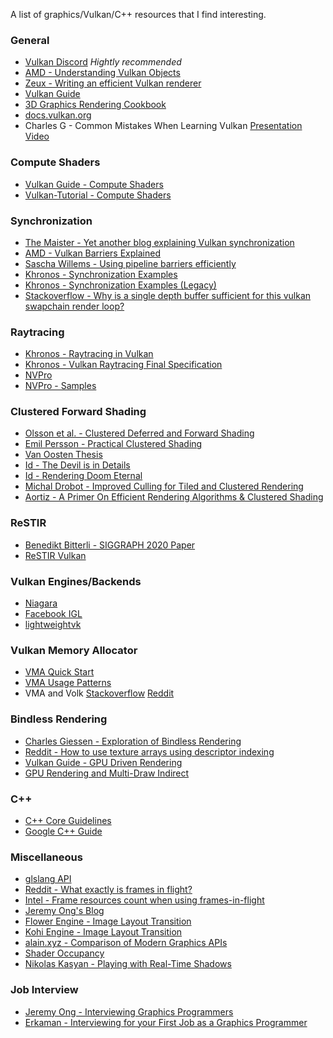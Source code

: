 A list of graphics/Vulkan/C++ resources that I find interesting.

### General
* [Vulkan Discord](https://discord.com/invite/vulkan) *Hightly recommended*
* [AMD - Understanding Vulkan Objects](https://gpuopen.com/learn/understanding-vulkan-objects/)
* [Zeux - Writing an efficient Vulkan renderer](https://zeux.io/2020/02/27/writing-an-efficient-vulkan-renderer/)
* [Vulkan Guide](https://github.com/vblanco20-1/vulkan-guide)
* [3D Graphics Rendering Cookbook](https://github.com/PacktPublishing/3D-Graphics-Rendering-Cookbook)
* [docs.vulkan.org](https://docs.vulkan.org/)
* Charles G - Common Mistakes When Learning Vulkan [Presentation](https://vulkan.org/user/pages/09.events/vulkanised-2024/vulkanised-2024-charles-giessen-2-lunarg.pdf) [Video](https://www.youtube.com/watch?v=0OqJtPnkfC8)

### Compute Shaders
* [Vulkan Guide - Compute Shaders](https://vkguide.dev/docs/gpudriven/compute_shaders/)
* [Vulkan-Tutorial - Compute Shaders](https://vulkan-tutorial.com/Compute_Shader)

### Synchronization
* [The Maister - Yet another blog explaining Vulkan synchronization](https://themaister.net/blog/2019/08/14/yet-another-blog-explaining-vulkan-synchronization/)
* [AMD - Vulkan Barriers Explained](https://gpuopen.com/learn/vulkan-barriers-explained/)
* [Sascha Willems - Using pipeline barriers efficiently](https://github.com/KhronosGroup/Vulkan-Samples/blob/main/samples/performance/pipeline_barriers/README.adoc)
* [Khronos - Synchronization Examples](https://github.com/KhronosGroup/Vulkan-Docs/wiki/Synchronization-Examples)
* [Khronos - Synchronization Examples (Legacy)](https://github.com/KhronosGroup/Vulkan-Docs/wiki/Synchronization-Examples-(Legacy-synchronization-APIs))
* [Stackoverflow - Why is a single depth buffer sufficient for this vulkan swapchain render loop?](https://stackoverflow.com/questions/62371266/why-is-a-single-depth-buffer-sufficient-for-this-vulkan-swapchain-render-loop)

### Raytracing
* [Khronos - Raytracing in Vulkan](https://www.khronos.org/blog/ray-tracing-in-vulkan)
* [Khronos - Vulkan Raytracing Final Specification](https://www.khronos.org/blog/vulkan-ray-tracing-final-specification-release)
* [NVPro](https://nvpro-samples.github.io/vk_raytracing_tutorial_KHR/)
* [NVPro - Samples](https://github.com/nvpro-samples/vk_raytracing_tutorial_KHR)
  
### Clustered Forward Shading
* [Olsson et al. -  Clustered Deferred and Forward Shading](https://www.cse.chalmers.se/~uffe/clustered_shading_preprint.pdf)
* [Emil Persson - Practical Clustered Shading](https://www.humus.name/Articles/PracticalClusteredShading.pdf)
* [Van Oosten Thesis](https://www.3dgep.com/wp-content/uploads/2017/07/3910539_Jeremiah_van_Oosten_Volume_Tiled_Forward_Shading.pdf)
* [Id - The Devil is in Details](https://advances.realtimerendering.com/s2016/Siggraph2016_idTech6.pdf)
* [Id - Rendering Doom Eternal](https://advances.realtimerendering.com/s2020/RenderingDoomEternal.pdf)
* [Michal Drobot - Improved Culling for Tiled and Clustered Rendering](https://advances.realtimerendering.com/s2017/2017_Sig_Improved_Culling_final.pdf)
* [Aortiz - A Primer On Efficient Rendering Algorithms & Clustered Shading](https://www.aortiz.me/2018/12/21/CG.html)

### ReSTIR
* [Benedikt Bitterli - SIGGRAPH 2020 Paper](https://benedikt-bitterli.me/restir/)
* [ReSTIR Vulkan](https://github.com/lukedan/ReSTIR-Vulkan)

### Vulkan Engines/Backends
* [Niagara](https://github.com/zeux/niagara)
* [Facebook IGL](https://github.com/facebook/igl/tree/main/src/igl/vulkan)
* [lightweightvk](https://github.com/corporateshark/lightweightvk)

### Vulkan Memory Allocator
* [VMA Quick Start](https://gpuopen-librariesandsdks.github.io/VulkanMemoryAllocator/html/quick_start.html)
* [VMA Usage Patterns](https://gpuopen-librariesandsdks.github.io/VulkanMemoryAllocator/html/usage_patterns.html)
* VMA and Volk [Stackoverflow](https://stackoverflow.com/questions/73512602/using-vulkan-memory-allocator-with-volk) [Reddit](https://old.reddit.com/r/vulkan/comments/optef4/vulkan_memory_allocator_cant_load_some_vulkan/)

### Bindless Rendering
* [Charles Giessen - Exploration of Bindless Rendering](https://www.youtube.com/watch?v=SVm0HanVTRw)
* [Reddit - How to use texture arrays using descriptor indexing](https://www.reddit.com/r/vulkan/comments/tq6c2v/vulkan_bindless_textures_how_to_deal_with/)
* [Vulkan Guide - GPU Driven Rendering](https://vkguide.dev/docs/gpudriven/gpu_driven_engines/)
* [GPU Rendering and Multi-Draw Indirect](https://docs.vulkan.org/samples/latest/samples/performance/multi_draw_indirect/README.html)

### C++
* [C++ Core Guidelines](https://isocpp.github.io/CppCoreGuidelines/CppCoreGuidelines#S-functions)
* [Google C++ Guide](https://google.github.io/styleguide/cppguide.html)

### Miscellaneous
* [glslang API](https://chromium.googlesource.com/external/github.com/KhronosGroup/glslang/)
* [Reddit - What exactly is frames in flight?](https://www.reddit.com/r/vulkan/comments/nbu94q/what_exactly_is_the_definition_of_frames_in_flight/)
* [Intel - Frame resources count when using frames-in-flight](https://www.intel.com/content/www/us/en/developer/articles/training/practical-approach-to-vulkan-part-1.html)
* [Jeremy Ong's Blog](https://www.jeremyong.com/)
* [Flower Engine - Image Layout Transition](https://github.com/qiutang98/flower/blob/0414798840c1c4aef4e742f521696378695e7897/source/engine/rhi/resource.cpp#L237)
* [Kohi Engine - Image Layout Transition](https://github.com/travisvroman/kohi/blob/eafbaf505e7809349302b8ee06d43e0594fa6c18/vulkan_renderer/src/renderer/vulkan/vulkan_image.c#L155)
* [alain.xyz - Comparison of Modern Graphics APIs](https://alain.xyz/blog/comparison-of-modern-graphics-apis)
* [Shader Occupancy](https://gpuopen.com/learn/occupancy-explained/)
* [Nikolas Kasyan - Playing with Real-Time Shadows](https://www.realtimeshadows.com/sites/default/files/Playing%20with%20Real-Time%20Shadows_0.pdf)

### Job Interview
* [Jeremy Ong - Interviewing Graphics Programmers](https://www.jeremyong.com/graphics/interviewing/2023/08/05/graphics-programmer-interviewing/)
* [Erkaman - Interviewing for your First Job as a Graphics Programmer](https://erkaman.github.io/posts/junior_graphics_programmer_interview.html)
